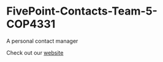 # FivePoint-Contacts-Team-5-COP4331

A personal contact manager

Check out our [website](http://fivepointcontact.xyz)
